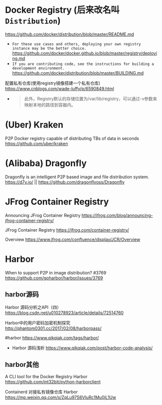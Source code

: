 
# Docker Registry (后来改名叫`Distribution`)

https://github.com/docker/distribution/blob/master/README.md
- `For these use cases and others, deploying your own registry instance may be the better choice.` https://github.com/docker/docker.github.io/blob/master/registry/deploying.md
- `If you are contributing code, see the instructions for building a development environment.` https://github.com/docker/distribution/blob/master/BUILDING.md

配置私有仓库(使用registry镜像搭建一个私有仓库) https://www.cnblogs.com/wade-luffy/p/6590849.html
- > 此外，Registry默认的存储位置为/var/lib/registry，可以通过-v参数来映射本地的路径到容器内。

# (Uber) Kraken

P2P Docker registry capable of distributing TBs of data in seconds https://github.com/uber/kraken

# (Alibaba) Dragonfly

Dragonfly is an intelligent P2P based image and file distribution system. https://d7y.io/ || https://github.com/dragonflyoss/Dragonfly

# JFrog Container Registry

Announcing JFrog Container Registry https://jfrog.com/blog/announcing-jfrog-container-registry/

JFrog Container Registry https://jfrog.com/container-registry/

Overview https://www.jfrog.com/confluence/display/JCR/Overview

# Harbor

When to support P2P in image distribution? #3769 https://github.com/goharbor/harbor/issues/3769

## harbor源码

Harbor 源码分析之API（四） https://blog.csdn.net/u010278923/article/details/72514760

Harbor中的用户密码加密机制探究 http://phantom0301.cc/2017/02/08/harborpass/

#harbor https://www.qikqiak.com/tags/harbor/
- Harbor 源码浅析 https://www.qikqiak.com/post/harbor-code-analysis/

## harbor其他

A CLI tool for the Docker Registry Harbor https://github.com/int32bit/python-harborclient

Containerd 对接私有镜像仓库 Harbor https://mp.weixin.qq.com/s/ZqLu97S6VluRc1Mu0jL1Uw
